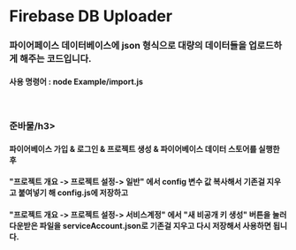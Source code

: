 <h1>Firebase DB Uploader</h1>
<h3>파이어페이스 데이터베이스에 json 형식으로 대량의 데이터들을 업로드하게 해주는 코드입니다.</h3>
<h4>사용 명령어 : node Example/import.js</h4>
</br>
<h3>준바물/h3>
<h4>파이어베이스 가입 & 로그인 & 프로젝트 생성 & 파이어베이스 데이터 스토어를 실행한 후</h4>
<h4>"프로젝트 개요 -> 프로젝트 설정-> 일반" 에서 config 변수 값 복사해서 기존걸 지우고 붙여넣기 해 config.js에 저장하고 </h4>
<h4>"프로젝트 개요 -> 프로젝트 설정-> 서비스계정" 에서 "새 비공개 키 생성" 버튼을 눌러 다운받은 파일을 serviceAccount.json로 기존걸 지우고 다시 저장해서 사용하면 됩니다. </h4>
